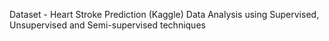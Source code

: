 Dataset - Heart Stroke Prediction (Kaggle)
Data Analysis using Supervised, Unsupervised and Semi-supervised techniques 

